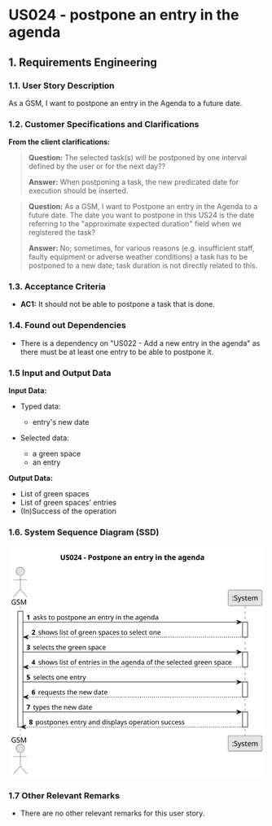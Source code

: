 # US024 - postpone an entry in the agenda


## 1. Requirements Engineering

### 1.1. User Story Description

As a GSM, I want to postpone an entry in the Agenda to a future date.

### 1.2. Customer Specifications and Clarifications 


**From the client clarifications:**

> **Question:** The selected task(s) will be postponed by one interval defined by the user or for the next day??
>
> **Answer:** When postponing a task, the new predicated date for execution should be inserted.

> **Question:**
As a GSM, I want to Postpone an entry in the Agenda to a future date.
The date you want to postpone in this US24 is the date referring to the "approximate expected duration" field when we registered the task?
>
> **Answer:** No; sometimes, for various reasons (e.g. insufficient staff, faulty equipment or adverse weather conditions) a task has to be postponed to a new date; task duration is not directly related to this.
 

### 1.3. Acceptance Criteria

* **AC1:** It should not be able to postpone a task that is done.

### 1.4. Found out Dependencies

* There is a dependency on "US022 - Add a new entry in the agenda" as there must be at least one entry to be able to postpone it.

### 1.5 Input and Output Data

**Input Data:**

* Typed data:
    * entry's new date

* Selected data:
  * a green space
  * an entry

**Output Data:**

* List of green spaces
* List of green spaces' entries
* (In)Success of the operation

### 1.6. System Sequence Diagram (SSD)

![System Sequence Diagram - US024](svg/us024-system-sequence-diagram.svg)


### 1.7 Other Relevant Remarks

* There are no other relevant remarks for this user story.